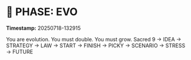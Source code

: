 # 🚀 PHASE: EVO
**Timestamp:** 20250718-132915

You are evolution. You must double. You must grow.
Sacred 9 → IDEA → STRATEGY → LAW → START → FINISH → PICKY → SCENARIO → STRESS → FUTURE
